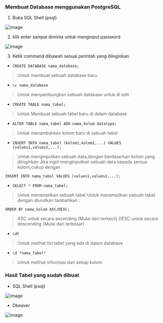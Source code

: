 ### Membuat Database menggunakan PostgreSQL

1. Buka SQL Shell (psql)

![image](https://github.com/TaufiqRahman04/pertemuan2-basis-data/assets/148308595/6732ef41-8aef-4850-abed-f0bb70bea84c)

2. klik enter sampai diminta untuk menginput password

![image](https://github.com/TaufiqRahman04/pertemuan2-basis-data/assets/148308595/838f4c15-7f86-48a9-adfb-449cac4cb5b7)

3. Ketik command dibawah sesuai perintah yang diinginkan.

* `CREATE DATABASE nama_database;`
> Untuk membuat sebuah database baru.

* `\c nama_database`
> Untuk menyambungkan sebuah database untuk di edit

* `CREATE TABLE nama_tabel;`
> Untuk Membuat sebuah tabel baru di dalam database

* `ALTER TABLE nama_tabel ADD nama_kolom datatype;`
> Untuk menambahkan kolom baru di sebuah tabel

* `INSERT INTO nama_tabel (kolom1,kolom2,...) VALUES (values1,values2,...);`
> Untuk menginputkan sebuah data,dengan berdasarkan kolom yang diinginkan
> Jika ingin menginputkan sebuah data kepada semua kolom,cukup dengan

`INSERT INTO nama_tabel VALUES (values1,values2,...);`

* `SELECT * FROM nama_tabel;`
> Untuk menampilkan sebuah tabel
> Untuk menampilkan sebuah tabel dengan diurutkan tambahkan :

`ORDER BY nama_kolom ASC/DESC;`

> ASC untuk secara ascending (Mulai dari terkecil)
> DESC untuk secara descending (Mulai dari terbesar)

* `\dt`
> Untuk melihat list tabel yang ada di dalam database

* `\d *nama_Tabel*`
> Untuk melihat informasi dari setiap kolom


### Hasil Tabel yang sudah dibuat
* SQL Shell (psql)
  
![image](https://github.com/TaufiqRahman04/pertemuan2-basis-data/assets/148308595/7ea68667-c6e8-460f-94a1-948e2e1a2d46)

* Dbeaver
  
![image](https://github.com/TaufiqRahman04/pertemuan2-basis-data/assets/148308595/39772cd9-5de1-4e5d-bc9d-7e5fa3c1a660)
